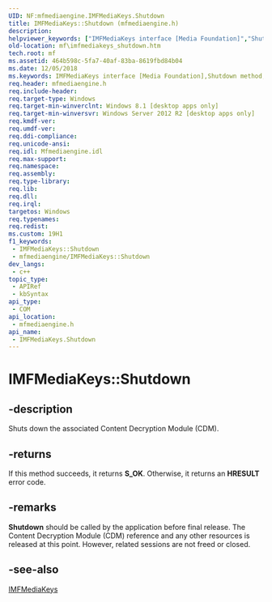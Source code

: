```yaml
---
UID: NF:mfmediaengine.IMFMediaKeys.Shutdown
title: IMFMediaKeys::Shutdown (mfmediaengine.h)
description: 
helpviewer_keywords: ["IMFMediaKeys interface [Media Foundation]","Shutdown method","IMFMediaKeys.Shutdown","IMFMediaKeys::Shutdown","Shutdown","Shutdown method [Media Foundation]","Shutdown method [Media Foundation]","IMFMediaKeys interface","mf.imfmediakeys_shutdown","mfmediaengine/IMFMediaKeys::Shutdown"]
old-location: mf\imfmediakeys_shutdown.htm
tech.root: mf
ms.assetid: 464b598c-5fa7-40af-83ba-8619fbd84b04
ms.date: 12/05/2018
ms.keywords: IMFMediaKeys interface [Media Foundation],Shutdown method, IMFMediaKeys.Shutdown, IMFMediaKeys::Shutdown, Shutdown, Shutdown method [Media Foundation], Shutdown method [Media Foundation],IMFMediaKeys interface, mf.imfmediakeys_shutdown, mfmediaengine/IMFMediaKeys::Shutdown
req.header: mfmediaengine.h
req.include-header: 
req.target-type: Windows
req.target-min-winverclnt: Windows 8.1 [desktop apps only]
req.target-min-winversvr: Windows Server 2012 R2 [desktop apps only]
req.kmdf-ver: 
req.umdf-ver: 
req.ddi-compliance: 
req.unicode-ansi: 
req.idl: Mfmediaengine.idl
req.max-support: 
req.namespace: 
req.assembly: 
req.type-library: 
req.lib: 
req.dll: 
req.irql: 
targetos: Windows
req.typenames: 
req.redist: 
ms.custom: 19H1
f1_keywords:
 - IMFMediaKeys::Shutdown
 - mfmediaengine/IMFMediaKeys::Shutdown
dev_langs:
 - c++
topic_type:
 - APIRef
 - kbSyntax
api_type:
 - COM
api_location:
 - mfmediaengine.h
api_name:
 - IMFMediaKeys.Shutdown
---
```


# IMFMediaKeys::Shutdown


## -description

Shuts down the associated Content Decryption Module (CDM).



## -returns

If this method succeeds, it returns <b>S_OK</b>. Otherwise, it returns an <b>HRESULT</b> error code.

## -remarks

<b>Shutdown</b> should be called by the application before final release.  The Content Decryption Module (CDM) reference and any other resources is released at this point.  However, related sessions are not freed or closed.

## -see-also

<a href="/windows/desktop/api/mfmediaengine/nn-mfmediaengine-imfmediakeys">IMFMediaKeys</a>
